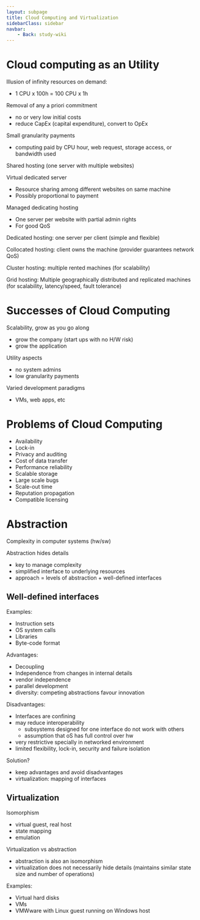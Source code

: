 ```yaml
---
layout: subpage
title: Cloud Computing and Virtualization
sidebarClass: sidebar
navbar:
    - Back: study-wiki
---
```


# Cloud computing as an Utility #

Illusion of infinity resources on demand:

* 1 CPU x 100h = 100 CPU x 1h

Removal of any a priori commitment

* no or very low initial costs
* reduce CapEx (capital expenditure), convert to OpEx

Small granularity payments

* computing paid by CPU hour, web request, storage access, or bandwidth used

Shared hosting (one server with multiple websites)

Virtual dedicated server

* Resource sharing among different websites on same machine
* Possibly proportional to payment

Managed dedicating hosting

* One server per website with partial admin rights
* For good QoS

Dedicated hosting: one server per client (simple and flexible)

Collocated hosting: client owns the machine (provider guarantees network QoS)

Cluster hosting: multiple rented machines (for scalability)

Grid hosting: Multiple geographically distributed and replicated machines (for scalability, latency/speed, fault tolerance)

# Successes of Cloud Computing #

Scalability, grow as you go along
* grow the company (start ups with no H/W risk)
* grow the application 

Utility aspects
* no system admins
* low granularity payments

Varied development paradigms
* VMs, web apps, etc

# Problems of Cloud Computing #

* Availability
* Lock-in
* Privacy and auditing
* Cost of data transfer
* Performance reliability
* Scalable storage
* Large scale bugs
* Scale-out time
* Reputation propagation
* Compatible licensing

# Abstraction #

Complexity in computer systems (hw/sw)

Abstraction hides details
* key to manage complexity
* simplified interface to underlying resources
* approach = levels of abstraction + well-defined interfaces

## Well-defined interfaces ##

Examples:
* Instruction sets
* OS system calls
* Libraries
* Byte-code format

Advantages:
* Decoupling
* Independence from changes in internal details
* vendor independence
* parallel development
* diversity: competing abstractions favour innovation

Disadvantages:
* Interfaces are confining
* may reduce interoperability
  * subsystems designed for one interface do not work with others
  * assumption that oS has full control over hw
* very restrictive specially in networked environment
* limited flexibility, lock-in, security and failure isolation

Solution?

* keep advantages and avoid disadvantages
* virtualization: mapping of interfaces

## Virtualization ##

Isomorphism
* virtual guest, real host
* state mapping
* emulation

Virtualization vs abstraction
* abstraction is also an isomorphism
* virtualization does not necessarily hide details (maintains similar state size and number of operations)

Examples:
* Virtual hard disks
* VMs
* VMWware with Linux guest running on Windows host